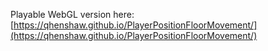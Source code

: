Playable WebGL version here: [https://qhenshaw.github.io/PlayerPositionFloorMovement/](https://qhenshaw.github.io/PlayerPositionFloorMovement/)
